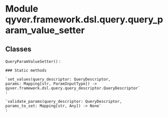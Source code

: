 Module qyver.framework.dsl.query.query_param_value_setter
===============================================================

Classes
-------

`QueryParamValueSetter()`
:   

    ### Static methods

    `set_values(query_descriptor: QueryDescriptor, params: Mapping[str, ParamInputType]) ‑> qyver.framework.dsl.query.query_descriptor.QueryDescriptor`
    :

    `validate_params(query_descriptor: QueryDescriptor, params_to_set: Mapping[str, Any]) ‑> None`
    :
